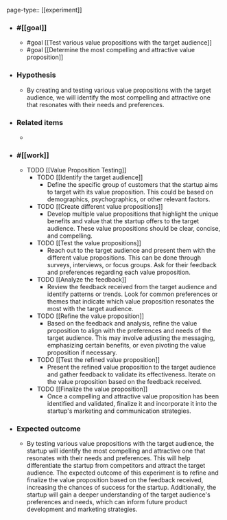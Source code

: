 page-type:: [[experiment]]



  - ### #[[goal]]
    - #goal [[Test various value propositions with the target audience]]
    - #goal [[Determine the most compelling and attractive value proposition]]
  - ### Hypothesis
    - By creating and testing various value propositions with the target audience, we will identify the most compelling and attractive one that resonates with their needs and preferences.
  - ### Related items
    - 
  - ### #[[work]]
    - TODO [[Value Proposition Testing]]
      - TODO [[Identify the target audience]]
        - Define the specific group of customers that the startup aims to target with its value proposition. This could be based on demographics, psychographics, or other relevant factors.
      - TODO [[Create different value propositions]]
        - Develop multiple value propositions that highlight the unique benefits and value that the startup offers to the target audience. These value propositions should be clear, concise, and compelling.
      - TODO [[Test the value propositions]]
        - Reach out to the target audience and present them with the different value propositions. This can be done through surveys, interviews, or focus groups. Ask for their feedback and preferences regarding each value proposition.
      - TODO [[Analyze the feedback]]
        - Review the feedback received from the target audience and identify patterns or trends. Look for common preferences or themes that indicate which value proposition resonates the most with the target audience.
      - TODO [[Refine the value proposition]]
        - Based on the feedback and analysis, refine the value proposition to align with the preferences and needs of the target audience. This may involve adjusting the messaging, emphasizing certain benefits, or even pivoting the value proposition if necessary.
      - TODO [[Test the refined value proposition]]
        - Present the refined value proposition to the target audience and gather feedback to validate its effectiveness. Iterate on the value proposition based on the feedback received.
      - TODO [[Finalize the value proposition]]
        - Once a compelling and attractive value proposition has been identified and validated, finalize it and incorporate it into the startup's marketing and communication strategies.
  - ### Expected outcome
    - By testing various value propositions with the target audience, the startup will identify the most compelling and attractive one that resonates with their needs and preferences. This will help differentiate the startup from competitors and attract the target audience. The expected outcome of this experiment is to refine and finalize the value proposition based on the feedback received, increasing the chances of success for the startup. Additionally, the startup will gain a deeper understanding of the target audience's preferences and needs, which can inform future product development and marketing strategies.

